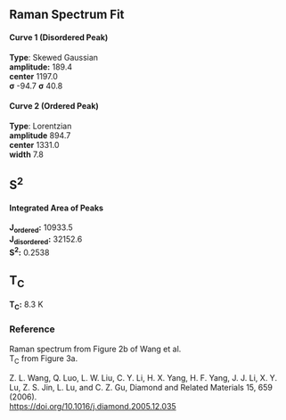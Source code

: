## Raman Spectrum Fit

#### Curve 1 (Disordered Peak)
**Type**: Skewed Gaussian\
**amplitude:** 189.4\
**center** 1197.0\
**σ** -94.7
**σ** 40.8


#### Curve 2 (Ordered Peak)
**Type**: Lorentzian\
**amplitude** 894.7\
**center** 1331.0\
**width** 7.8


## S<sup>2</sup>

#### Integrated Area of Peaks
**J<sub>ordered</sub>:** 10933.5\
**J<sub>disordered</sub>:** 32152.6\
**S<sup>2</sup>:** 0.2538

## T<sub>C</sub>
**T<sub>C</sub>:** 8.3 K


### Reference
Raman spectrum from Figure 2b of Wang et al.\
T<sub>C</sub> from Figure 3a.


Z. L. Wang, Q. Luo, L. W. Liu, C. Y. Li, H. X. Yang, H. F. Yang, J. J. Li, X. Y. Lu, Z. S. Jin, L. Lu, and C. Z. Gu, Diamond and Related Materials 15, 659 (2006).\
https://doi.org/10.1016/j.diamond.2005.12.035
